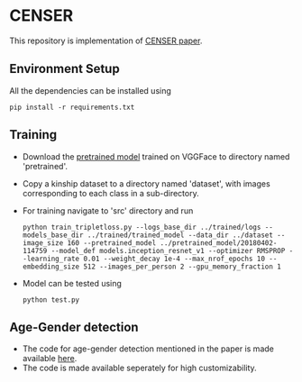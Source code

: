 # CENSER
This repository is implementation of [CENSER paper](https://bit.ly/2QWcLwk).

## Environment Setup
All the dependencies can be installed using

    pip install -r requirements.txt
    
## Training
* Download the [pretrained model](https://drive.google.com/open?id=1EXPBSXwTaqrSC0OhUdXNmKSh9qJUQ55-) trained on VGGFace to directory named 'pretrained'.
* Copy a kinship dataset to a directory named 'dataset', with images corresponding to each class in a sub-directory. 
* For training navigate to 'src' directory and run

      python train_tripletloss.py --logs_base_dir ../trained/logs --models_base_dir ../trained/trained_model --data_dir ../dataset --image_size 160 --pretrained_model ../pretrained_model/20180402-114759 --model_def models.inception_resnet_v1 --optimizer RMSPROP --learning_rate 0.01 --weight_decay 1e-4 --max_nrof_epochs 10 --embedding_size 512 --images_per_person 2 --gpu_memory_fraction 1
      
* Model can be tested using 

      python test.py
      
## Age-Gender detection
* The code for age-gender detection mentioned in the paper is made available [here](https://github.com/RaghuHemadri/Age_Gender_Estimator). 
* The code is made available seperately for high customizability.

